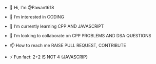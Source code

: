 - 👋 Hi, I’m @Pawan1618
- 👀 I’m interested in CODING 
- 🌱 I’m currently learning CPP AND JAVASCRIPT
- 💞️ I’m looking to collaborate on CPP PROBLEMS AND DSA QUESTIONS 
- 📫 How to reach me RAISE PULL REQUEST, CONTRIBUTE

- ⚡ Fun fact: 2+2 IS NOT 4 {JAVASCRIP}

<!---
Pawan1618/Pawan1618 is a ✨ special ✨ repository because its `README.md` (this file) appears on your GitHub profile.
You can click the Preview link to take a look at your changes.
--->
